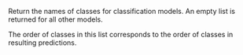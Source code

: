 
Return the names of classes for classification models. An empty list is returned for all other models.

The order of classes in this list corresponds to the order of classes in resulting predictions.
